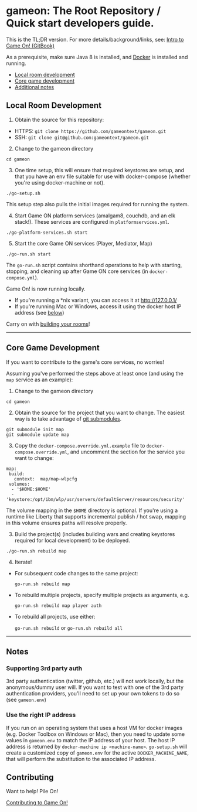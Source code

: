 # gameon: The Root Repository / Quick start developers guide.

This is the TL;DR version. For more details/background/links, see: [Intro to Game On! (GitBook)](https://gameontext.gitbooks.io/gameon-gitbook/content/)

As a prerequisite, make sure Java 8 is installed, and [Docker](https://docs.docker.com/engine/installation/) is installed and running.

* [Local room development](#local-room-development)
* [Core game development](#core-game-development)
* [Additional notes](#notes)

## Local Room Development

1. Obtain the source for this repository:
  * HTTPS: `git clone https://github.com/gameontext/gameon.git`
  * SSH: `git clone git@github.com:gameontext/gameon.git`

2. Change to the gameon directory
  ```
  cd gameon
  ```

3. One time setup, this will ensure that required keystores are setup, and that you have an
  env file suitable for use with docker-compose (whether you're using docker-machine or not).
  ```
  ./go-setup.sh
  ```
  This setup step also pulls the initial images required for running the system.

4. Start Game ON platform services (amalgam8, couchdb, and an elk stack!).
  These services are configured in `platformservices.yml`.
  ```
  ./go-platform-services.sh start
  ```

5. Start the core Game ON services (Player, Mediator, Map)
  ```
  ./go-run.sh start
  ```
  The `go-run.sh` script contains shorthand operations to help with starting,
  stopping, and cleaning up after Game ON core services (in `docker-compose.yml`).

Game On! is now running locally.
* If you're running a \*nix variant, you can access it at http://127.0.0.1/
* If you're running Mac or Windows, access it using the docker host IP address (see [below](#notes))

Carry on with [building your rooms](https://gameontext.gitbooks.io/gameon-gitbook/content/walkthroughs/createRoom.html)!

-----

## Core Game Development

If you want to contribute to the game's core services, no worries! 

Assuming you've performed the steps above at least once (and using the `map` service as an example):

1. Change to the gameon directory
  ```
  cd gameon
  ```

2. Obtain the source for the project that you want to change. The easiest way is to take advantage of 
[git submodules](https://gameontext.gitbooks.io/gameon-gitbook/content/walkthroughs/git.html).
  ```
  git submodule init map
  git submodule update map
  ```

3. Copy the `docker-compose.override.yml.example` file to `docker-compose.override.yml`,
   and uncomment the section for the service you want to change: 
  ```
  map:
   build:
     context:  map/map-wlpcfg
   volumes:
    - '$HOME:$HOME'
    - 'keystore:/opt/ibm/wlp/usr/servers/defaultServer/resources/security'
  ```
   The volume mapping in the `$HOME` directory is optional. If you're using a runtime like Liberty
   that supports incremental publish / hot swap, mapping in this volume ensures paths will resolve properly.

3. Build the project(s) (includes building wars and creating keystores
   required for local development) to be deployed.
  ```
  ./go-run.sh rebuild map
  ```

4. Iterate!
  * For subsequent code changes to the same project: 
  
    `go-run.sh rebuild map`
    
  * To rebuild multiple projects, specify multiple projects as arguments, e.g.
  
    `go-run.sh rebuild map player auth`
   
  * To rebuild all projects, use either:
  
    `go-run.sh rebuild` or `go-run.sh rebuild all`

----

## Notes

### Supporting 3rd party auth

3rd party authentication (twitter, github, etc.) will not work locally, but the anonymous/dummy user will. If you want to test with one of the 3rd party authentication providers, you'll need to set up your own tokens to do so (see `gameon.env`)

### Use the right IP address

If you run on an operating system that uses a host VM for docker images (e.g. Docker Toolbox on Windows or Mac), then you need to update some values in `gameon.env` to match the IP address of your host. The host IP address is returned by `docker-machine ip <machine-name>`. `go-setup.sh` will create a customized copy of `gameon.env` for the active `DOCKER_MACHINE_NAME`, that will perform the substitution to the associated IP address.

## Contributing

Want to help! Pile On!

[Contributing to Game On!](https://github.com/gameontext/gameon/blob/master/CONTRIBUTING.md)
